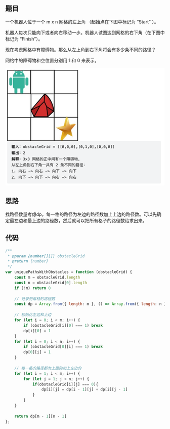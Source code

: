 ## 题目
一个机器人位于一个 m x n 网格的左上角 （起始点在下图中标记为 “Start” ）。

机器人每次只能向下或者向右移动一步。机器人试图达到网格的右下角（在下图中标记为 “Finish”）。

现在考虑网格中有障碍物。那么从左上角到右下角将会有多少条不同的路径？

网格中的障碍物和空位置分别用 1 和 0 来表示。

![image](https://raw.githubusercontent.com/kitiho/leetcode/main/assets/63.png)

## 思路

找路径数量考虑dp，每一格的路径为左边的路径数加上上边的路径数。可以先确定最左边和最上边的路径数，然后就可以把所有格子的路径数给求出来。

## 代码

```js
/**
 * @param {number[][]} obstacleGrid
 * @return {number}
 */
var uniquePathsWithObstacles = function (obstacleGrid) {
    const m = obstacleGrid.length
    const n = obstacleGrid[0].length
    if (!m) return 0

    // 记录到每格的路径数
    const dp = Array.from({ length: m }, () => Array.from({ length: n }, () => 0))

    // 初始化左边和上边
    for (let i = 0; i < m; i++) {
        if (obstacleGrid[i][0] === 1) break
        dp[i][0] = 1
    }
    for (let i = 0; i < n; i++) {
        if (obstacleGrid[0][i] === 1) break
        dp[0][i] = 1
    }

    // 每一格的路径都为上面的加上左边的
    for (let i = 1; i < m; i++) {
        for (let j = 1; j < n; j++) {
            if(obstacleGrid[i][j] === 0){
                dp[i][j] = dp[i - 1][j] + dp[i][j - 1]
            }
        }
    }
    
    return dp[m - 1][n - 1]
};
```
